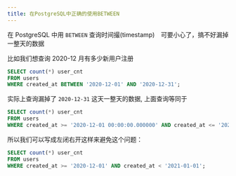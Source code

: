 ```yaml
---
title: 在PostgreSQL中正确的使用BETWEEN
---
```


在 PostgreSQL 中用 `BETWEEN` 查询时间撮(timestamp)　可要小心了，搞不好漏掉一整天的数据

比如我们想查询 2020-12 月有多少新用户注册

```sql
SELECT count(*) user_cnt
FROM users
WHERE created_at BETWEEN '2020-12-01' AND '2020-12-31';
```

实际上查询漏掉了 `2020-12-31` 这天一整天的数据, 上面查询等同于

```sql
SELECT count(*) user_cnt
FROM users
WHERE created_at >= '2020-12-01 00:00:00.000000' AND created_at <= '2020-12-31';
```

所以我们可以写成左闭右开这样来避免这个问题：

```sql
SELECT count(*) user_cnt
FROM users
WHERE created_at >= '2020-12-01' AND created_at < '2021-01-01';
```
